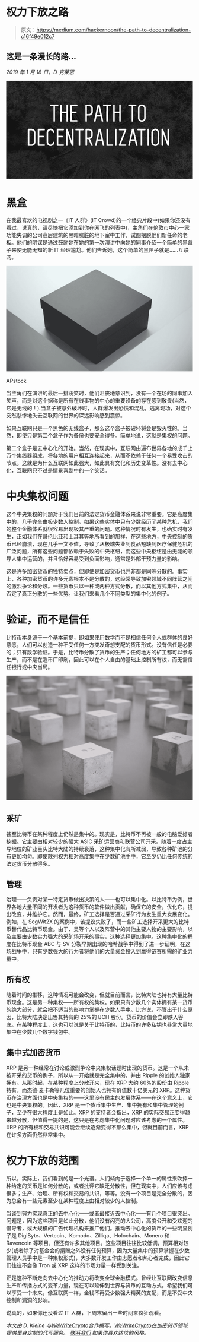 # 权力下放之路

> 原文：<https://medium.com/hackernoon/the-path-to-decentralization-c16f49e012c7>

## 这是一条漫长的路…

*2019 年 1 月 18 日，D 克莱恩*

![](img/6c10295da3525ec60ad129222b61c149.png)

# 黑盒

在我最喜欢的电视剧之一《IT 人群》(IT Crowd)的一个经典片段中(如果你还没有看过，说真的，请尽快把它添加到你在网飞的列表中)，主角们在伦敦市中心一家功能失调的公司高层建筑的黑暗肮脏的地下室中工作，试图摆脱他们新任命的老板。他们的阴谋是通过鼓励她在她的第一次演讲中向她的同事介绍一个简单的黑盒子来使无能无知的新 IT 经理尴尬。他们告诉她，这个简单的黑匣子就是……互联网。

![](img/2f0b2ba4c7b43744517d5812636c0479.png)

APstock

当主角们在演讲的最后一排窃笑时，他们沮丧地意识到，没有一个在场的同事加入笑声，而是对这个据称是所有在线事物的中心的重要设备的存在感到敬畏(当然，它是无线的！).当盒子被意外破坏时，人群爆发出恐慌和混乱，逃离现场，对这个突然悲惨地失去互联网的世界的深远影响感到震惊。

如果互联网只是一个黑色的无线盒子，那么这个盒子被破坏将会是毁灭性的。当然，即使只是第二个盒子作为备份也要安全得多。简单地说，这就是集权的问题。

第二个盒子是去中心化的开始。当然，在现实中，互联网由遍布世界各地的成千上万个集线器组成，将各地的用户相互连接起来，从而不依赖于任何一个易受攻击的节点。这就是为什么互联网如此强大，如此具有文化和历史变革性。没有去中心化，互联网只不过是情景喜剧中的一个笑话。

# **中央集权问题**

这个中央集权的问题对于我们目前的法定货币金融体系来说非常重要。它是高度集中的，几乎完全由极少数人控制。如果这些实体中只有少数经历了某种危机，我们的整个金融体系就很容易出现极其严重的问题。这种情况时有发生，也确实时有发生，正如我们在哥伦比亚和土耳其等地所看到的那样，在这些地方，中央控制的货币已经崩溃，现在几乎一文不值，导致了从极端失业到食品短缺到医疗保健危机的广泛问题，所有这些问题都依赖于失败的中央枢纽，而这些中央枢纽是由无能的领导人集中运营的，并且恰好容易受到负面影响，通常是外部干预力量的影响。

这是许多加密货币的独特卖点，但即使是加密货币也并非都是同等分散的。事实上，各种加密货币的许多元素根本不是分散的，这经常导致加密领域不同阵营之间的激烈争论和分歧。一些货币只以一种或两种方式分散，而以其他方式集中，从而否定了真正分散的一些优势。让我们来看几个不同类型的集中化的例子。

# 验证，而不是信任

比特币本身源于一个基本前提，即如果使用数学而不是相信任何个人或群体的良好意愿，人们可以创造一种不受任何一方突发奇想支配的货币形式。没有信任是必要的；只有数学验证。于是，比特币分散了货币的生产；任何地方的矿工都可以参与生产，而不是在造币厂印刷，因此可以在个人自由的基础上控制所有权，而无需信任银行或中央当局。

![](img/584b64e928cb6f4375390ef364d12cf5.png)

## 采矿

甚至比特币在某种程度上仍然是集中的。现实是，比特币不再被一般的电脑爱好者挖掘。它主要由相对较少的强大 ASIC 采矿运营商和联营公司开采。随着一度占主导地位的矿业巨头比特大陆的持续衰落，这种集中化有所减弱，导致各种矿池的分布更加均匀。即使散列权力相对高度集中在少数矿池手中，它至少仍比任何传统的法定货币分散得多。

## 管理

治理——负责对某一特定货币做出决策的人——也可以集中化。以比特币为例，世界各地大量不同的开发者为这种货币的软件做出贡献，确保它的安全，优化它，提出改变，并维护它。然而，最终，矿工选择是否通过采矿行为发生重大发展变化。例如，在 SegWit2X 的案例中，该提议失败了，而一些矿工选择开采更大的比特币替代品比特币现金。由于、吴等个人以及阵营中的其他主要人物的主要影响，以及主要由少数实力强大的采矿场开采的事实，这种选择更加集中。这种集中化的程度在比特币现金 ABC 与 SV 分裂早期出现的哈希战争中得到了进一步证明，在这场战争中，只有少数强大的行为者将他们的大量资金投入到赢得链赛所需的矿业力量中。

## 所有权

随着时间的推移，这种情况可能会改变，但就目前而言，比特大陆也持有大量比特币现金。这是另一种集权——所有权的集权。如果只有少数几个实体拥有某一货币的绝大部分，就会把不适当的影响力掌握在少数人手中。比方说，不管出于什么原因，比特大陆决定出售其持有的 25%的 BCH 股份。货币的价值会立即跌入谷底。在某种程度上，这也可以说是关于比特币的，比特币的许多私钥也非常大量地集中在少数几个数字钱包中。

## 集中式加密货币

XRP 是另一种经常在讨论或激烈争论中央集权话题时出现的货币。这是一个从未被开采的货币的例子，所以从一开始就是完全集中的，并由 Ripple 的创始人独家拥有。从那时起，在某种程度上分散开来，现在 XRP 大约 60%的股份由 Ripple 持有，而杰德·麦卡勒等几位重要的创始人也拥有价值数十亿美元的 XRP。这种货币在治理方面也是中央集权的——这里没有民主的发展体系——在这个意义上，它也是中央集权的。因此，XRP 是一个货币集中生产、集中拥有和集中管理的例子，至少在很大程度上是如此。XRP 的支持者会指出，XRP 的实际交易正变得越来越分散，但值得一提的是，这只是在考虑集中化问题时应该考虑的一个属性。XRP 的所有权和交易共识可能会继续逐渐变得不那么集中，但就目前而言，XRP 在许多方面仍然非常集中。

# 权力下放的范围

所以，实际上，我们看到的是一个光谱。人们倾向于选择一个单一的属性来吹捧一种给定的货币是如何分散的，或者批评它缺乏分散性，但在现实中，人们应该考虑很多；生产、治理、所有权和交易的共识，等等。没有一个项目是完全分散的，因为总会有一些元素至少在某种程度上由相对较少的人控制。

当谈到努力实现真正的去中心化——或者最接近去中心化——有几个项目很突出。问题是，因为这些项目是如此分散，他们没有闪亮的大公司，高度公开和受欢迎的倡导者，或大规模的广告代理机构来推广他们。推动去中心化的货币的一些明显例子是 DigiByte、Vertcoin、Komodo、Zilliqa、Holochain、Monero 和 Ravencoin 等项目，但还有许多其他项目。这些项目往往比较低调，预算相对较少(或者除了对基金会的捐赠之外没有任何预算，因为大量集中的预算掌握在少数管理人员手中是一种集权形式)，大多数开发工作由志愿者和热心者完成，因此它们往往不会像 Tron 或 XRP 这样的市场力量一样受到关注。

正是这种不断走向去中心化的推动力将改变全球金融模式。曾经让互联网改变信息生产和传播方式的变革力量，现在可以延伸到世界与货币的互动方式。希望我们可以享受一个未来，像互联网一样，金钱不再受少数强大精英的支配，而是不受中央控制和漏洞的影响。

说真的，如果你还没看过 IT 人群，下周末留出一些时间来疯狂观看。

*本文由 D. Kleine 与*[*WeWriteCrypto*](http://wewritecrypto.com)*合作撰写。*[*WeWriteCrypto*](http://wewritecrypto.com)*在加密货币领域提供量身定制的代写服务。* [*联系我们*](mailto:vincent@wewritecrypto.com) *如果你喜欢达伦的风格。*